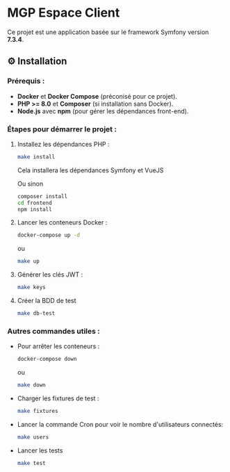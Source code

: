 # MGP Espace Client

Ce projet est une application basée sur le framework Symfony version **7.3.4**.

## ⚙️ **Installation**

### **Prérequis :**

- **Docker** et **Docker Compose** (préconisé pour ce projet).
- **PHP >= 8.0** et **Composer** (si installation sans Docker).
- **Node.js** avec **npm** (pour gérer les dépendances front-end).

### **Étapes pour démarrer le projet :**

1. Installez les dépendances PHP :
   ```bash
   make install
   ```
   Cela installera les dépendances Symfony et VueJS

   Ou sinon
   ```bash
   composer install
   cd frontend
   npm install
   ```
2. Lancer les conteneurs Docker :
   ```bash
   docker-compose up -d
   ```
   ou
    ```bash
   make up
   ```

3. Générer les clés JWT :
   ```bash
   make keys
   ```

4. Créer la BDD de test
   ```bash
   make db-test
   ```
   
   
### Autres commandes utiles :
- Pour arrêter les conteneurs :
  ```bash
  docker-compose down
  ```
  ou
  ```bash
  make down
  ```

- Charger les fixtures de test :
  ```bash
  make fixtures
  ```
  
- Lancer la commande Cron pour voir le nombre d'utilisateurs connectés:
    ```bash
    make users
    ```
- Lancer les tests
    ```bash
    make test
    ```

